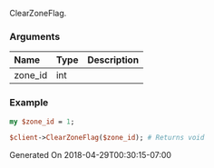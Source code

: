 ClearZoneFlag.
### Arguments
**Name**|**Type**|**Description**
:---|:---|:---
zone_id|int|

### Example

```perl
my $zone_id = 1;

$client->ClearZoneFlag($zone_id); # Returns void
```


Generated On 2018-04-29T00:30:15-07:00